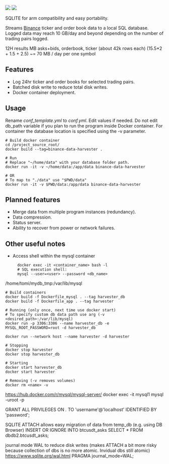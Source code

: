![](https://img.shields.io/badge/python-3.7-blue) ![](https://img.shields.io/badge/license-MIT-green) 


SQLITE for arm compatibility and easy portability.

Streams [Binance](https://www.binance.com) ticker and order book data to a local SQL database.
Logged data may reach 10 GB/day and beyond depending on the number of trading pairs logged.

12H results MB
asks+bids, orderbook, ticker (about 42k rows each)
(15.5*2 + 1.5 + 2.5)
~= 70 MB / day per one symbol




## Features

* Log 24hr ticker and order books for selected trading pairs.
* Batched disk write to reduce total disk writes.
* Docker container deployment.

## Usage

Rename *conf_template.yml* to *conf.yml*. Edit values if needed.
Do not edit db_path variable if you plan to run the program inside Docker container.
For container the database location is specified using the -v parameter.


	# Build docker container
	cd /project_source_root/
	docker build --tag=binance-data-harvester .
	
	# Run
	# Replace "~/home/data" with your database folder path.
	docker run -it -v ~/home/data:/app/data binance-data-harvester
	
	# OR
	# To map to "./data" use "$PWD/data"
	docker run -it -v $PWD/data:/app/data binance-data-harvester
	
## Planned features
* Merge data from multiple program instances (redundancy).
* Data compression.
* Status server.
* Ability to recover from power or network failures.

## Other useful notes
* Access shell within the mysql container

		docker exec -it <container_name> bash -l
		# SQL execution shell:
		mysql --user=<user> --password <db_name>
		
/home/tomi/mydb_tmp:/var/lib/mysql
	
	# Build containers
	docker build -f Dockerfile_mysql . --tag harvester_db
	docker build -f Dockerfile_app . --tag harvester
	
	# Running (only once, next time use docker start)
	# To specify custom db data path use arg (-v <desired_path>:/var/lib/mysql)
	docker run -p 3306:3306 --name harvester_db -e MYSQL_ROOT_PASSWORD=root -d harvester_db
	
	docker run --network host --name harvester -d harvester
	
	# Stopping
	docker stop harvester
	docker stop harvester_db
	
	# Starting
	docker start harvester_db
	docker start harvester
	
	# Removing (-v removes volumes)
	docker rm <name> -v


https://hub.docker.com/r/mysql/mysql-server/
docker exec -it mysql1 mysql -uroot -p


GRANT ALL PRIVILEGES ON *.* TO 'username'@'localhost' IDENTIFIED BY 'password';

SQLITE ATTACH allows easy migration of data from temp_db (e.g. using DB Browser)
INSERT OR IGNORE INTO btcusdt_asks SELECT * FROM dbdb2.btcusdt_asks;


journal mode WAL to reduce disk writes (makes ATTACH a bit more risky because collection of dbs is no more atomic. Invidual dbs still atomic)
https://www.sqlite.org/wal.html
PRAGMA journal_mode=WAL;


